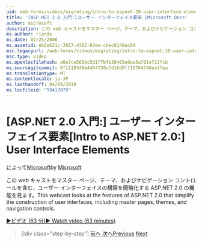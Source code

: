 ```yaml
---
uid: web-forms/videos/migrating/intro-to-aspnet-20-user-interface-elements
title: '[ASP.NET 2.0 入門:]ユーザー インターフェイス要素 |Microsoft Docs'
author: microsoft
description: この web キャストをマスター ページ、テーマ、およびナビゲーション コントロールを含む、ユーザー インターフェイスの構築を簡略化する ASP.NET 2.0 の機能を見ます。
ms.author: riande
ms.date: 07/25/2006
ms.assetid: eb2e621c-3017-4382-83ee-cbec8148ac04
msc.legacyurl: /web-forms/videos/migrating/intro-to-aspnet-20-user-interface-elements
msc.type: video
ms.openlocfilehash: a0a7ca569bc5d1f7bfb38465e0ae5a701e713fcb
ms.sourcegitcommit: 0f1119340e4464720cfd16d0ff15764746ea1fea
ms.translationtype: MT
ms.contentlocale: ja-JP
ms.lasthandoff: 04/09/2019
ms.locfileid: "59417079"
---
```

# <a name="intro-to-aspnet-20-user-interface-elements"></a><span data-ttu-id="fc2c0-103">[ASP.NET 2.0 入門:] ユーザー インターフェイス要素</span><span class="sxs-lookup"><span data-stu-id="fc2c0-103">[Intro to ASP.NET 2.0:] User Interface Elements</span></span>

<span data-ttu-id="fc2c0-104">によって[Microsoft](https://github.com/microsoft)</span><span class="sxs-lookup"><span data-stu-id="fc2c0-104">by [Microsoft](https://github.com/microsoft)</span></span>

<span data-ttu-id="fc2c0-105">この web キャストをマスター ページ、テーマ、およびナビゲーション コントロールを含む、ユーザー インターフェイスの構築を簡略化する ASP.NET 2.0 の機能を見ます。</span><span class="sxs-lookup"><span data-stu-id="fc2c0-105">This webcast looks at the features of ASP.NET 2.0 that simplify the construction of user interfaces, including master pages, themes, and navigation controls.</span></span>

[<span data-ttu-id="fc2c0-106">&#9654;ビデオ (63 分)</span><span class="sxs-lookup"><span data-stu-id="fc2c0-106">&#9654; Watch video (63 minutes)</span></span>](https://channel9.msdn.com/Blogs/ASP-NET-Site-Videos/intro-to-aspnet-20-user-interface-elements)

> [!div class="step-by-step"]
> <span data-ttu-id="fc2c0-107">[前へ](intro-to-aspnet-20-aspnet-20-fundamentals.md)
> [次へ](migrating-from-classic-asp-to-aspnet.md)</span><span class="sxs-lookup"><span data-stu-id="fc2c0-107">[Previous](intro-to-aspnet-20-aspnet-20-fundamentals.md)
[Next](migrating-from-classic-asp-to-aspnet.md)</span></span>
